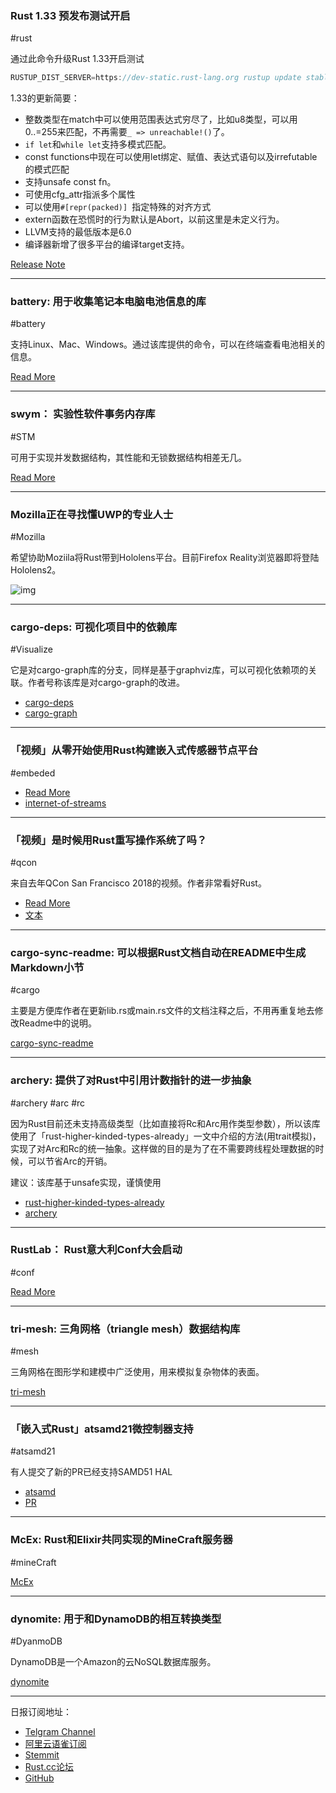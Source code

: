 ### Rust 1.33 预发布测试开启

#rust

通过此命令升级Rust 1.33开启测试

```rust
RUSTUP_DIST_SERVER=https://dev-static.rust-lang.org rustup update stable
```

1.33的更新简要：

- 整数类型在match中可以使用范围表达式穷尽了，比如u8类型，可以用0..=255来匹配，不再需要`_ => unreachable!()`了。
- `if let`和`while let`支持多模式匹配。
- const functions中现在可以使用let绑定、赋值、表达式语句以及irrefutable的模式匹配
- 支持unsafe const fn。
- 可使用cfg_attr指派多个属性
- 可以使用`#[repr(packed)] `指定特殊的对齐方式
- extern函数在恐慌时的行为默认是Abort，以前这里是未定义行为。
- LLVM支持的最低版本是6.0
- 编译器新增了很多平台的编译target支持。

[Release Note](https://github.com/rust-lang/rust/blob/stable/RELEASES.md)

---

### battery: 用于收集笔记本电脑电池信息的库

#battery

支持Linux、Mac、Windows。通过该库提供的命令，可以在终端查看电池相关的信息。

[Read More](https://svartalf.info/posts/2019-02-25-introducing-battery-crate/)

---

### swym： 实验性软件事务内存库

#STM

可用于实现并发数据结构，其性能和无锁数据结构相差无几。

[Read More](https://github.com/mtak-/swym)

---

###  Mozilla正在寻找懂UWP的专业人士

#Mozilla

希望协助Moziila将Rust带到Hololens平台。目前Firefox Reality浏览器即将登陆Hololens2。

![img](https://wx3.sinaimg.cn/mw690/71684decly1g0jmu3jqmvj20xw0n0ag8.jpg)

---

### cargo-deps: 可视化项目中的依赖库

#Visualize 

它是对cargo-graph库的分支，同样是基于graphviz库，可以可视化依赖项的关联。作者号称该库是对cargo-graph的改进。

- [cargo-deps](https://github.com/m-cat/cargo-deps)
- [cargo-graph](https://github.com/kbknapp/cargo-graph)

---

### 「视频」从零开始使用Rust构建嵌入式传感器节点平台

#embeded

- [Read More](https://www.youtube.com/watch?v=S0VI70nY6Vo)
- [internet-of-streams](https://github.com/ferrous-systems/internet-of-streams)

---

### 「视频」是时候用Rust重写操作系统了吗？

#qcon

来自去年QCon San Francisco 2018的视频。作者非常看好Rust。

- [Read More](https://www.youtube.com/watch?v=HgtRAbE1nBM)
- [文本](https://www.infoq.com/presentations/os-rust?utm_source=youtube&utm_medium=link&utm_campaign=qcontalks)

---

### cargo-sync-readme: 可以根据Rust文档自动在README中生成Markdown小节

#cargo

主要是方便库作者在更新lib.rs或main.rs文件的文档注释之后，不用再重复地去修改Readme中的说明。

[cargo-sync-readme](https://phaazon.net/blog/cargo-sync-readme)

---

### archery: 提供了对Rust中引用计数指针的进一步抽象

#archery  #arc #rc

因为Rust目前还未支持高级类型（比如直接将Rc和Arc用作类型参数），所以该库使用了「rust-higher-kinded-types-already」一文中介绍的方法(用trait模拟)，实现了对Arc和Rc的统一抽象。这样做的目的是为了在不需要跨线程处理数据的时候，可以节省Arc的开销。

建议：该库基于unsafe实现，谨慎使用

- [rust-higher-kinded-types-already](https://joshlf.com/post/2018/10/18/rust-higher-kinded-types-already/)
- [archery](https://github.com/orium/archery/)

---

### RustLab： Rust意大利Conf大会启动

#conf

[Read More](https://www.rustlab.it/)

---

### tri-mesh: 三角网格（triangle mesh）数据结构库

#mesh

三角网格在图形学和建模中广泛使用，用来模拟复杂物体的表面。

[tri-mesh](https://github.com/asny/tri-mesh)

---

### 「嵌入式Rust」atsamd21微控制器支持

#atsamd21

有人提交了新的PR已经支持SAMD51 HAL

- [atsamd](https://github.com/atsamd-rs/atsamd)
- [PR](https://github.com/atsamd-rs/atsamd/pull/31)

---

### McEx: Rust和Elixir共同实现的MineCraft服务器

#mineCraft

[McEx](https://github.com/McEx/McEx)

---

### dynomite: 用于和DynamoDB的相互转换类型

#DyanmoDB

DynamoDB是一个Amazon的云NoSQL数据库服务。

[dynomite](https://github.com/softprops/dynomite)

---

日报订阅地址：

- [Telgram Channel](https://t.me/rust_daily_news )
- [阿里云语雀订阅](https://www.yuque.com/chaosbot/rustnews)
- [Stemmit](https://steemit.com/@blackanger)
- [Rust.cc论坛](https://rust.cc)
- [GitHub](https://github.com/RustStudy/rust_daily_news)